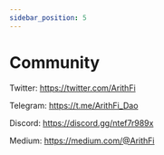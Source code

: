 ```yaml
---
sidebar_position: 5
---
```


# Community

Twitter: https://twitter.com/ArithFi

Telegram: https://t.me/ArithFi_Dao

Discord: https://discord.gg/ntef7r989x

Medium: https://medium.com/@ArithFi